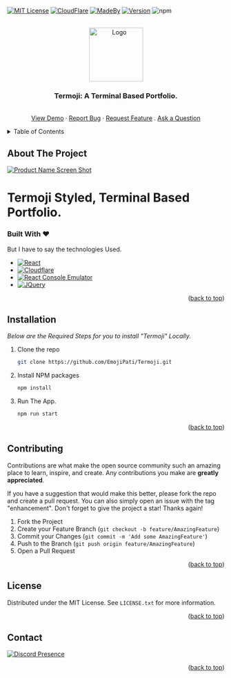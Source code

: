 <a name="readme-top"></a>

[![MIT License][license-shield]][license-url]
[![CloudFlare][cf-shield]][cf-url]
[![MadeBy][mb-shield]][mb-url]
[![Version][v-shield]][v-url]
![npm](https://img.shields.io/npm/v/npm?style=for-the-badge)

<!-- PROJECT LOGO -->
<br />
<div align="center">
  <a href="https://github.com/EmojiPati/Termoji">
    <img src="https://emojipati.xyz/photo1.webp" alt="Logo" width="125" height="125![Ansible Collection](https://img.shields.io/ansible/collection/SHS?style=for-the-badge)">
  </a>

  <h3 align="center">Termoji: A Terminal Based Portfolio.</h3>
    <br />
    <a href="https://pati.is-a.dev">View Demo</a>
    ·
    <a href="https://github.com/EmojiPati/Termoji/issues/new?assignees=&labels=bug&template=01_BUG_REPORT.md&title=bug%3A+">Report Bug</a>
    ·
    <a href="https://github.com/EmojiPati/Termoji/issues/new?assignees=&labels=enhancement&template=02_FEATURE_REQUEST.md&title=feat%3A+">Request Feature</a>
    .
  <a href="https://github.com/EmojiPati/Termoji/discussions">Ask a Question</a>
  </p>
</div>



<!-- TABLE OF CONTENTS -->
<details>
  <summary>Table of Contents</summary>
  <ol>
    <li>
      <a href="#about-the-project">About The Project</a>
      <ul>
        <li><a href="#built-with-%EF%B8%8F">Built With</a></li>
      </ul>
    </li>
    <li><a href="#Installation">Installation</a></li>
    <li><a href="#contributing">Contributing</a></li>
    <li><a href="#license">License</a></li>
    <li><a href="#contact">Contact</a></li>
  </ol>
</details>



<!-- ABOUT THE PROJECT -->
## About The Project

[![Product Name Screen Shot][product-screenshot]](https://pati.is-a.dev)

<h1>Termoji Styled, Terminal Based Portfolio.</h1>

### Built With ❤️

But I have to say the technologies Used.

* [![React][React.js]][React-url]
* [![Cloudflare][cf1]][cf1-url]
* [![React Console Emulator][rce]][rce-url]
* [![JQuery][JQuery.com]][JQuery-url]

<p align="right">(<a href="#readme-top">back to top</a>)</p>



<!-- Installation -->


## Installation

_Below are the Required Steps for you to install "Termoji" Locally._

1. Clone the repo
   ```sh
   git clone https://github.com/EmojiPati/Termoji.git
   ```
3. Install NPM packages
   ```sh
   npm install
   ```
4. Run The App.
   ```js
   npm run start
   ```

<p align="right">(<a href="#readme-top">back to top</a>)</p>



<!-- CONTRIBUTING -->
## Contributing

Contributions are what make the open source community such an amazing place to learn, inspire, and create. Any contributions you make are **greatly appreciated**.

If you have a suggestion that would make this better, please fork the repo and create a pull request. You can also simply open an issue with the tag "enhancement".
Don't forget to give the project a star! Thanks again!

1. Fork the Project
2. Create your Feature Branch (`git checkout -b feature/AmazingFeature`)
3. Commit your Changes (`git commit -m 'Add some AmazingFeature'`)
4. Push to the Branch (`git push origin feature/AmazingFeature`)
5. Open a Pull Request

<p align="right">(<a href="#readme-top">back to top</a>)</p>



<!-- LICENSE -->
## License

Distributed under the MIT License. See `LICENSE.txt` for more information.

<p align="right">(<a href="#readme-top">back to top</a>)</p>



<!-- CONTACT -->
## Contact

[![Discord Presence](https://lanyard.kyrie25.me/api/407130330710147073?waveColor=8B8BFA&waveSpotifyColor=B48EF7&theme=dark&borderRadius=30px&hideDiscrim=true&idleMessage=%22May%20the%20Code%20be%20With%20You..%22)](https://discord.com/users/407130330710147073)

<p align="right">(<a href="#readme-top">back to top</a>)</p>



<!-- MARKDOWN LINKS & IMAGES -->
<!-- https://www.markdownguide.org/basic-syntax/#reference-style-links -->
[contributors-shield]: https://img.shields.io/github/contributors/othneildrew/Best-README-Template.svg?style=for-the-badge
[contributors-url]: https://github.com/othneildrew/Best-README-Template/graphs/contributors
[forks-shield]: https://img.shields.io/github/forks/othneildrew/Best-README-Template.svg?style=for-the-badge
[forks-url]: https://github.com/othneildrew/Best-README-Template/network/members
[stars-shield]: https://img.shields.io/github/stars/EmojiPati/Termoji.svg?style=for-the-badge
[stars-url]: https://github.com/EmojiPati/Termoji/stargazers
[issues-shield]: https://img.shields.io/github/issues/EmojiPati/Termoji.svg?style=for-the-badge
[issues-url]: https://github.com/EmojiPati/Termoji/issues
[license-shield]: https://img.shields.io/github/license/othneildrew/Best-README-Template.svg?style=for-the-badge
[license-url]: https://github.com/othneildrew/Best-README-Template/blob/master/LICENSE.txt
[cf-url]: https://pati.is-a.dev
[cf-shield]: https://img.shields.io/badge/POWERED%20BY%20-CLOUDFLARE-orange?style=for-the-badge
[mb-shield]: https://img.shields.io/badge/Made%20By-EmojiPati-red?style=for-the-badge
[mb-url]: https://www.artstation.com/emojipati
[v-shield]: https://img.shields.io/github/package-json/v/EmojiPati/Termoji?style=for-the-badge
[v-url]: https://github.com/EmojiPati/Termoji/blob/main/package.json#L3
[rce]: https://img.shields.io/badge/-REACT%20CONSOLE%20EMULATOR-grey?style=for-the-badge&logo=windows-terminal&logoColor=white
[rce-url]: https://github.com/linuswillner/react-console-emulator
[product-screenshot]: https://i.imgur.com/p06CrpZ.jpg
[cf1]: https://img.shields.io/badge/Cloudflare-F38020?style=for-the-badge&logo=Cloudflare&logoColor=white
[cf1-url]: https://www.cloudflare.com/
[Next.js]: https://img.shields.io/badge/next.js-000000?style=for-the-badge&logo=nextdotjs&logoColor=white
[Next-url]: https://nextjs.org/
[React.js]: https://img.shields.io/badge/React-20232A?style=for-the-badge&logo=react&logoColor=61DAFB
[React-url]: https://reactjs.org/
[Vue.js]: https://img.shields.io/badge/Vue.js-35495E?style=for-the-badge&logo=vuedotjs&logoColor=4FC08D
[Vue-url]: https://vuejs.org/
[Angular.io]: https://img.shields.io/badge/Angular-DD0031?style=for-the-badge&logo=angular&logoColor=white
[Angular-url]: https://angular.io/
[Svelte.dev]: https://img.shields.io/badge/Svelte-4A4A55?style=for-the-badge&logo=svelte&logoColor=FF3E00
[Svelte-url]: https://svelte.dev/
[Laravel.com]: https://img.shields.io/badge/Laravel-FF2D20?style=for-the-badge&logo=laravel&logoColor=white
[Laravel-url]: https://laravel.com
[Bootstrap.com]: https://img.shields.io/badge/Bootstrap-563D7C?style=for-the-badge&logo=bootstrap&logoColor=white
[Bootstrap-url]: https://getbootstrap.com
[JQuery.com]: https://img.shields.io/badge/jQuery-0769AD?style=for-the-badge&logo=jquery&logoColor=white
[JQuery-url]: https://jquery.com 
